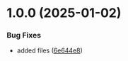 # 1.0.0 (2025-01-02)


### Bug Fixes

* added files ([6e644e8](https://github.com/kouts/vite-treeshakable-library/commit/6e644e8c3503673cad3b1575c2c85425ffae7fa5))
